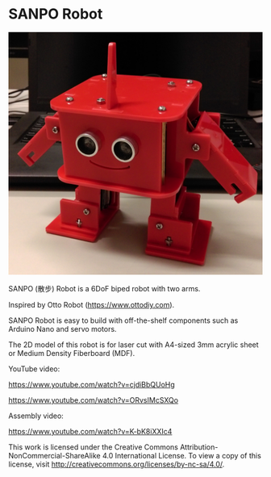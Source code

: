 # SANPO Robot

![image](https://github.com/pclin/SANPO-Robot/blob/master/image/SANPO-Robot.jpg)

SANPO (散步) Robot is a 6DoF biped robot with two arms.

Inspired by Otto Robot (https://www.ottodiy.com).

SANPO Robot is easy to build with off-the-shelf components such as Arduino Nano and servo motors.

The 2D model of this robot is for laser cut with A4-sized 3mm acrylic sheet or Medium Density Fiberboard (MDF).

YouTube video:

https://www.youtube.com/watch?v=cjdiBbQUoHg

https://www.youtube.com/watch?v=ORvsIMcSXQo

Assembly video:

https://www.youtube.com/watch?v=K-bK8iXXIc4

This work is licensed under the Creative Commons Attribution-NonCommercial-ShareAlike 4.0 International License. To view a copy of this license, visit http://creativecommons.org/licenses/by-nc-sa/4.0/.

